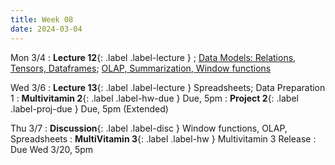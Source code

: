 ```yaml
---
title: Week 08
date: 2024-03-04
---
```

Mon 3/4
: **Lecture 12**{: .label .label-lecture } ; [Data Models: Relations, Tensors, Dataframes](https://docs.google.com/presentation/d/1Fx8lPncBCYcuKTccOMhCWi_guxuZ6XHS2AxoKknDJlk/edit?usp=sharing); [OLAP, Summarization, Window functions](https://docs.google.com/presentation/d/1JoBnMlw6hrQY8zIPYpAUZL1llRW1ka_GBjIXmIGB1hg/edit?usp=sharing)

Wed 3/6
: **Lecture 13**{: .label .label-lecture } Spreadsheets; Data Preparation 1
: **Multivitamin 2**{: .label .label-hw-due } Due, 5pm
: **Project 2**{: .label .label-proj-due } Due, 5pm (Extended)

Thu 3/7
: **Discussion**{: .label .label-disc } Window functions, OLAP, Spreadsheets
: **MultiVitamin 3**{: .label .label-hw } Multivitamin 3 Release
  : Due Wed 3/20, 5pm


